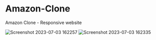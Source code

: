# Amazon-Clone
Amazon Clone - Responsive website

![Screenshot 2023-07-03 162257](https://github.com/Yash9891/Amazon-Clone/assets/122812129/4353da9e-ae5e-4669-a2a0-fe14db482f77)
![Screenshot 2023-07-03 162335](https://github.com/Yash9891/Amazon-Clone/assets/122812129/557e1035-7346-4b88-9b57-abd70d6a1b8e)
 
